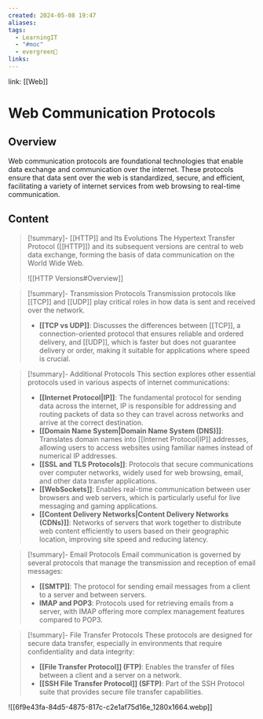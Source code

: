 ```yaml
---
created: 2024-05-08 19:47
aliases: 
tags:
  - LearningIT
  - "#moc"
  - evergreen🌳
links:
---
```


link: [[Web]]

# Web Communication Protocols

## Overview

Web communication protocols are foundational technologies that enable data exchange and communication over the internet. These protocols ensure that data sent over the web is standardized, secure, and efficient, facilitating a variety of internet services from web browsing to real-time communication.

## Content


> [!summary]- [[HTTP]] and Its Evolutions
> The Hypertext Transfer Protocol ([[HTTP]]) and its subsequent versions are central to web data exchange, forming the basis of data communication on the World Wide Web.
> 
> ![[HTTP Versions#Overview]]
> 


> [!summary]- Transmission Protocols
> Transmission protocols like [[TCP]] and [[UDP]] play critical roles in how data is sent and received over the network.
> 
> - **[[TCP vs UDP]]**: Discusses the differences between [[TCP]], a connection-oriented protocol that ensures reliable and ordered delivery, and [[UDP]], which is faster but does not guarantee delivery or order, making it suitable for applications where speed is crucial.


> [!summary]- Additional Protocols
> This section explores other essential protocols used in various aspects of internet communications:
> - **[[Internet Protocol|IP]]**: The fundamental protocol for sending data across the internet, IP is responsible for addressing and routing packets of data so they can travel across networks and arrive at the correct destination.
> - **[[Domain Name System|Domain Name System (DNS)]]**: Translates domain names into [[Internet Protocol|IP]] addresses, allowing users to access websites using familiar names instead of numerical IP addresses.
> - **[[SSL and TLS Protocols]]**: Protocols that secure communications over computer networks, widely used for web browsing, email, and other data transfer applications.
> - **[[WebSockets]]**: Enables real-time communication between user browsers and web servers, which is particularly useful for live messaging and gaming applications.
> - **[[Content Delivery Networks|Content Delivery Networks (CDNs)]]**: Networks of servers that work together to distribute web content efficiently to users based on their geographic location, improving site speed and reducing latency.


> [!summary]- Email Protocols
> Email communication is governed by several protocols that manage the transmission and reception of email messages:
> 
> - **[[SMTP]]**: The protocol for sending email messages from a client to a server and between servers.
> - **IMAP and POP3**: Protocols used for retrieving emails from a server, with IMAP offering more complex management features compared to POP3.


> [!summary]- File Transfer Protocols
> These protocols are designed for secure data transfer, especially in environments that require confidentiality and data integrity:
> 
> - **[[File Transfer Protocol]] (FTP)**: Enables the transfer of files between a client and a server on a network.
> - **[[SSH File Transfer Protocol]] (SFTP)**: Part of the SSH Protocol suite that provides secure file transfer capabilities.



![[6f9e43fa-84d5-4875-817c-c2e1af75d16e_1280x1664.webp]]

